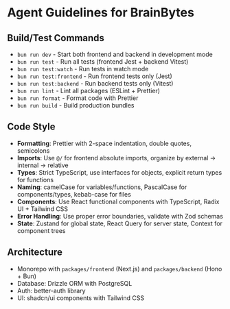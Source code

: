 # Agent Guidelines for BrainBytes

## Build/Test Commands

- `bun run dev` - Start both frontend and backend in development mode
- `bun run test` - Run all tests (frontend Jest + backend Vitest)
- `bun run test:watch` - Run tests in watch mode
- `bun run test:frontend` - Run frontend tests only (Jest)
- `bun run test:backend` - Run backend tests only (Vitest)
- `bun run lint` - Lint all packages (ESLint + Prettier)
- `bun run format` - Format code with Prettier
- `bun run build` - Build production bundles

## Code Style

- **Formatting**: Prettier with 2-space indentation, double quotes, semicolons
- **Imports**: Use `@/` for frontend absolute imports, organize by external → internal → relative
- **Types**: Strict TypeScript, use interfaces for objects, explicit return types for functions
- **Naming**: camelCase for variables/functions, PascalCase for components/types, kebab-case for files
- **Components**: Use React functional components with TypeScript, Radix UI + Tailwind CSS
- **Error Handling**: Use proper error boundaries, validate with Zod schemas
- **State**: Zustand for global state, React Query for server state, Context for component trees

## Architecture

- Monorepo with `packages/frontend` (Next.js) and `packages/backend` (Hono + Bun)
- Database: Drizzle ORM with PostgreSQL
- Auth: better-auth library
- UI: shadcn/ui components with Tailwind CSS

